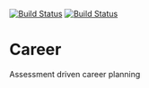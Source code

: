 [![Build Status](https://www.bitrise.io/app/17abd1ef17b45635/status.svg?token=qBK8GDigZQOm-5-7Ifd-3Q&branch=master)](https://www.bitrise.io/app/17abd1ef17b45635)
[![Build Status](https://travis-ci.org/walton713/Career.svg?branch=master)](https://travis-ci.org/walton713/Career)

# Career
Assessment driven career planning
